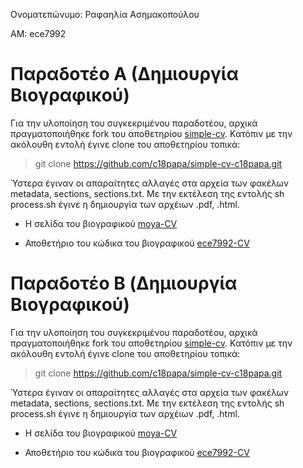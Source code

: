 Ονοματεπώνυμο: Ραφαηλία Ασημακοπούλου

ΑΜ: ece7992

# Παραδοτέο Α (Δημιουργία Βιογραφικού)

Για την υλοποίηση του συγκεκριμένου παραδοτέου, αρχικά πραγματοποιήθηκε fork του αποθετηρίου [simple-cv](https://github.com/plain-plain-text/simple-cv). Κατόπιν με την ακόλουθη εντολή έγινε clone του αποθετηρίου τοπικά:

> git clone https://github.com/c18papa/simple-cv-c18papa.git

Ύστερα έγιναν οι απαραίτητες αλλαγές στα αρχεία των φακέλων metadata, sections, sections.txt. Με την εκτέλεση της εντολής sh process.sh έγινε η δημιουργία των αρχέιων .pdf, .html.

- Η σελίδα του βιογραφικού [moya-CV](https://moya10.github.io/first-cv/)

- Αποθετήριο του κώδικα του βιογραφικού [ece7992-CV](https://github.com/moya10/ct/tree/ece7992-CV/first-CV)

# Παραδοτέο B (Δημιουργία Βιογραφικού)

Για την υλοποίηση του συγκεκριμένου παραδοτέου, αρχικά πραγματοποιήθηκε fork του αποθετηρίου [simple-cv](https://github.com/plain-plain-text/simple-cv). Κατόπιν με την ακόλουθη εντολή έγινε clone του αποθετηρίου τοπικά:

> git clone https://github.com/c18papa/simple-cv-c18papa.git

Ύστερα έγιναν οι απαραίτητες αλλαγές στα αρχεία των φακέλων metadata, sections, sections.txt. Με την εκτέλεση της εντολής sh process.sh έγινε η δημιουργία των αρχέιων .pdf, .html.

- Η σελίδα του βιογραφικού [moya-CV](https://moya10.github.io/moya-cv/)

- Αποθετήριο του κώδικα του βιογραφικού [ece7992-CV](https://github.com/moya10/ct/tree/ece7992-CV/simple-cv)
